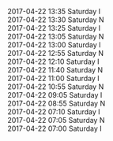 2017-04-22 13:35 Saturday  I  
2017-04-22 13:30 Saturday  N  
2017-04-22 13:25 Saturday  I  
2017-04-22 13:05 Saturday  N  
2017-04-22 13:00 Saturday  I  
2017-04-22 12:55 Saturday  N  
2017-04-22 12:10 Saturday  I  
2017-04-22 11:40 Saturday  N  
2017-04-22 11:00 Saturday  I  
2017-04-22 10:55 Saturday  N  
2017-04-22 09:05 Saturday  I  
2017-04-22 08:55 Saturday  N  
2017-04-22 07:10 Saturday  I  
2017-04-22 07:05 Saturday  N  
2017-04-22 07:00 Saturday  I  
